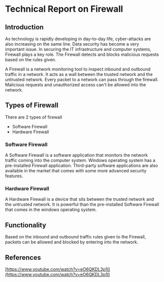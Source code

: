# Technical Report on Firewall

## Introduction

As technology is rapidly developing in day-to-day life, cyber-attacks are also increasing on the same line. Data security has become a very important issue. In securing the IT infrastructure and computer systems, Firewall plays a key role. The Firewall detects and blocks malicious requests based on the rules given.

A Firewall is a network monitoring tool to inspect inbound and outbound traffic in a network. It acts as a wall between the trusted network and the untrusted network. Every packet to a network can pass through the firewall. Malicious requests and unauthorized access can't be allowed into the network.

## Types of Firewall

There are 2  types of firewall
* Software Firewall
* Hardware Firewall

### Software Firewall

A Software Firewall is a software application that monitors the network traffic coming into the computer system. Windows operating system has a pre-installed Firewall application. Third-party software applications are also available in the market that comes with some more advanced security features.

### Hardware Firewall

A Hardware Firewall is a device that sits between the trusted network and the untrusted network. It is powerful than the pre-installed Software Firewall that comes in the windows operating system.

## Functionality

Based on the inbound and outbound traffic rules given to the Firewall, packets can be allowed and blocked by entering into the network. 

## References
[https://www.youtube.com/watch?v=eO6QKDL3p1I](https://www.youtube.com/watch?v=eO6QKDL3p1I)
